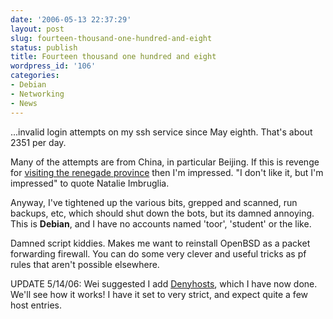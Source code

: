 ```yaml
---
date: '2006-05-13 22:37:29'
layout: post
slug: fourteen-thousand-one-hundred-and-eight
status: publish
title: Fourteen thousand one hundred and eight
wordpress_id: '106'
categories:
- Debian
- Networking
- News
---
```


...invalid login attempts on my ssh service since May eighth. That's about 2351 per day. 

Many of the attempts are from China, in particular Beijing. If this is revenge for [visiting the renegade province](http://www.phfactor.net/pics/Taiwan-04-06/) then I'm impressed. "I don't like it, but I'm impressed" to quote Natalie Imbruglia.

Anyway, I've tightened up the various bits, grepped and scanned, run backups, etc, which should shut down the bots, but its damned annoying. This is **Debian**, and I have no accounts named 'toor', 'student' or the like.

Damned script kiddies. Makes me want to reinstall OpenBSD as a packet forwarding firewall. You can do some very clever and useful tricks as pf rules that aren't possible elsewhere.

UPDATE 5/14/06: Wei suggested I add [Denyhosts](http://denyhosts.sourceforge.net/), which I have now done. We'll see how it works! I have it set to very strict, and expect quite a few host entries.
